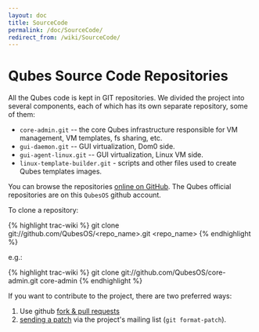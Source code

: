 ```yaml
---
layout: doc
title: SourceCode
permalink: /doc/SourceCode/
redirect_from: /wiki/SourceCode/
---
```


Qubes Source Code Repositories
==============================

All the Qubes code is kept in GIT repositories. We divided the project into several components, each of which has its own separate repository, some of them:

-   `core-admin.git` -- the core Qubes infrastructure responsible for VM management, VM templates, fs sharing, etc.
-   `gui-daemon.git` -- GUI virtualization, Dom0 side.
-   `gui-agent-linux.git` -- GUI virtualization, Linux VM side.
-   `linux-template-builder.git` - scripts and other files used to create Qubes templates images.

You can browse the repositories [online on
GitHub](https://github.com/QubesOS/). The Qubes official repositories are on
this `QubesOS` github account.

To clone a repository:

{% highlight trac-wiki %}
git clone git://github.com/QubesOS/<repo_name>.git <repo_name>
{% endhighlight %}

e.g.:

{% highlight trac-wiki %}
git clone git://github.com/QubesOS/core-admin.git core-admin
{% endhighlight %}

If you want to contribute to the project, there are two preferred ways:
1. Use github [fork & pull requests](https://guides.github.com/activities/forking/)
2. [sending a patch](/doc/DevelFaq/#q-how-do-i-submit-a-patch) via the project's mailing list (`git format-patch`).
